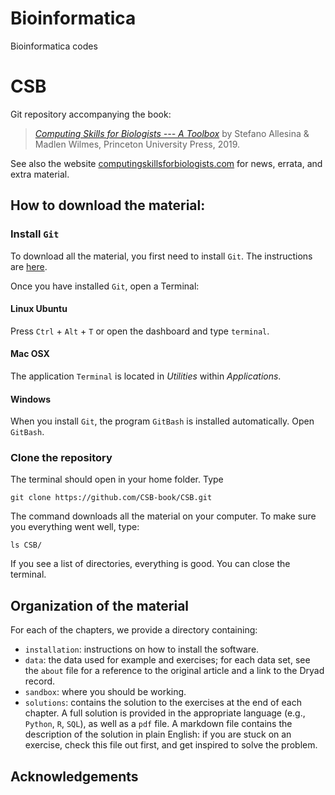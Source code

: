 # Bioinformatica
Bioinformatica codes
# CSB

Git repository accompanying the book:

> [*Computing Skills for Biologists --- A Toolbox*](https://press.princeton.edu/titles/13268.html) by Stefano Allesina & Madlen Wilmes, Princeton University Press, 2019.

See also the website [computingskillsforbiologists.com](http://computingskillsforbiologists.com/) for news, errata, and extra material.

## How to download the material:
### Install `Git`

To download all the material, you first need to install `Git`. The instructions are [here](https://github.com/CSB-book/CSB/blob/master/git/installation/install.md).

Once you have installed `Git`, open a Terminal:

#### Linux Ubuntu

Press `Ctrl` + `Alt` + `T` or open the dashboard and type `terminal`.

#### Mac OSX 

The application `Terminal` is located in *Utilities* within *Applications*.

#### Windows

When you install `Git`, the program `GitBash` is installed automatically. Open `GitBash`.

### Clone the repository

The terminal should open in your home folder. Type

`git clone https://github.com/CSB-book/CSB.git`

The command downloads all the material on your computer. To make sure you everything went well, type:

`ls CSB/`

If you see a list of directories, everything is good. You can close the terminal.

## Organization of the material

For each of the chapters, we provide a directory containing:

- `installation`: instructions on how to install the software.
- `data`: the data used for example and exercises; for each data set, see the `about` file for a reference to the original article and a link to the Dryad record.
- `sandbox`: where you should be working.
- `solutions`: contains the solution to the exercises at the end of each chapter. A full solution is provided in the appropriate language (e.g., `Python`, `R`, `SQL`), as well as a `pdf` file. A markdown file contains the description of the solution in plain English: if you are stuck on an exercise, check this file out first, and get inspired to solve the problem.

## Acknowledgements
